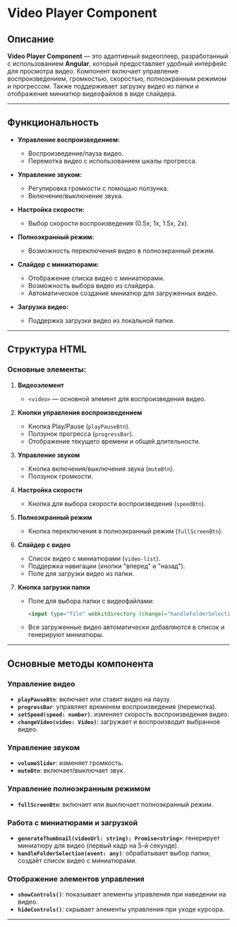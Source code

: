 # Video Player Component

## Описание

**Video Player Component** — это адаптивный видеоплеер, разработанный с использованием **Angular**, который предоставляет удобный интерфейс для просмотра видео. Компонент включает управление воспроизведением, громкостью, скоростью, полноэкранным режимом и прогрессом. Также поддерживает загрузку видео из папки и отображение миниатюр видеофайлов в виде слайдера.

---

## Функциональность

- **Управление воспроизведением:**
  - Воспроизведение/пауза видео.
  - Перемотка видео с использованием шкалы прогресса.

- **Управление звуком:**
  - Регулировка громкости с помощью ползунка.
  - Включение/выключение звука.

- **Настройка скорости:**
  - Выбор скорости воспроизведения (0.5x, 1x, 1.5x, 2x).

- **Полноэкранный режим:**
  - Возможность переключения видео в полноэкранный режим.

- **Слайдер с миниатюрами:**
  - Отображение списка видео с миниатюрами.
  - Возможность выбора видео из слайдера.
  - Автоматическое создание миниатюр для загруженных видео.

- **Загрузка видео:**
  - Поддержка загрузки видео из локальной папки.

---

## Структура HTML

### Основные элементы:
1. **Видеоэлемент**
   - `<video>` — основной элемент для воспроизведения видео.

2. **Кнопки управления воспроизведением**
   - Кнопка Play/Pause (`playPauseBtn`).
   - Ползунок прогресса (`progressBar`).
   - Отображение текущего времени и общей длительности.

3. **Управление звуком**
   - Кнопка включения/выключения звука (`muteBtn`).
   - Ползунок громкости.

4. **Настройка скорости**
   - Кнопка для выбора скорости воспроизведения (`speedBtn`).

5. **Полноэкранный режим**
   - Кнопка переключения в полноэкранный режим (`fullScreenBtn`).

6. **Слайдер с видео**
   - Список видео с миниатюрами (`video-list`).
   - Поддержка навигации (кнопки "вперед" и "назад").
   - Поле для загрузки видео из папки.

7. **Кнопка загрузки папки**
   - Поле для выбора папки с видеофайлами:
     ```html
     <input type="file" webkitdirectory (change)="handleFolderSelection($event)" />
     ```
   - Все загруженные видео автоматически добавляются в список и генерируют миниатюры.
---

## Основные методы компонента

### Управление видео
- **`playPauseBtn`**: включает или ставит видео на паузу.
- **`progressBar`**: управляет временем воспроизведения (перемотка).
- **`setSpeed(speed: number)`**: изменяет скорость воспроизведения видео.
- **`changeVideo(video: Video)`**: загружает и воспроизводит выбранное видео.

### Управление звуком
- **`volumeSlider`**: изменяет громкость.
- **`muteBtn`**: включает/выключает звук.

### Управление полноэкранным режимом
- **`fullScreenBtn`**: включает или выключает полноэкранный режим.

### Работа с миниатюрами и загрузкой
- **`generateThumbnail(videoUrl: string): Promise<string>`**: генерирует миниатюру для видео (первый кадр на 5-й секунде).
- **`handleFolderSelection(event: any)`**: обрабатывает выбор папки, создаёт список видео с миниатюрами.

### Отображение элементов управления
- **`showControls()`**: показывает элементы управления при наведении на видео.
- **`hideControls()`**: скрывает элементы управления при уходе курсора.

---
